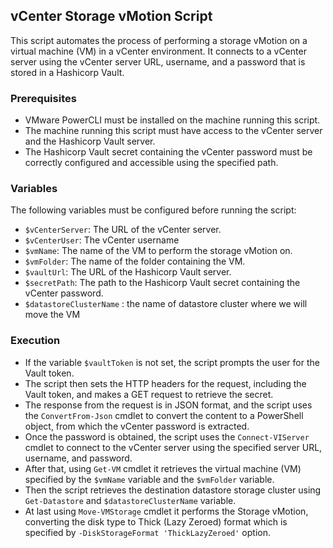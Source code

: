 ## vCenter Storage vMotion Script

This script automates the process of performing a storage vMotion on a virtual machine (VM) in a vCenter environment. It connects to a vCenter server using the vCenter server URL, username, and a password that is stored in a Hashicorp Vault.

### Prerequisites

- VMware PowerCLI must be installed on the machine running this script.
- The machine running this script must have access to the vCenter server and the Hashicorp Vault server.
- The Hashicorp Vault secret containing the vCenter password must be correctly configured and accessible using the specified path.

### Variables

The following variables must be configured before running the script:

- `$vCenterServer`: The URL of the vCenter server.
- `$vCenterUser`: The vCenter username
- `$vmName`: The name of the VM to perform the storage vMotion on.
- `$vmFolder`: The name of the folder containing the VM.
- `$vaultUrl`: The URL of the Hashicorp Vault server.
- `$secretPath`: The path to the Hashicorp Vault secret containing the vCenter password.
- `$datastoreClusterName` : the name of datastore cluster where we will move the VM

### Execution

- If the variable `$vaultToken` is not set, the script prompts the user for the Vault token.
- The script then sets the HTTP headers for the request, including the Vault token, and makes a GET request to retrieve the secret.
- The response from the request is in JSON format, and the script uses the `ConvertFrom-Json` cmdlet to convert the content to a PowerShell object, from which the vCenter password is extracted.
- Once the password is obtained, the script uses the `Connect-VIServer` cmdlet to connect to the vCenter server using the specified server URL, username, and password.
- After that, using `Get-VM` cmdlet it retrieves the virtual machine (VM) specified by the `$vmName` variable and the `$vmFolder` variable.
- Then the script retrieves the destination datastore storage cluster using `Get-Datastore` and `$datastoreClusterName` variable.
- At last using `Move-VMStorage` cmdlet it performs the Storage vMotion, converting the disk type to Thick (Lazy Zeroed) format which is specified by `-DiskStorageFormat 'ThickLazyZeroed'` option.
